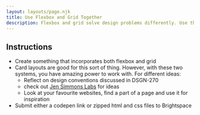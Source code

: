 ```yaml
---
layout: layouts/page.njk
title: Use Flexbox and Grid Together
description: Flexbox and grid solve design problems differently. Use them together to take advantage of their strengths.
---
```


## Instructions

- Create something that incorporates both flexbox and grid
- Card layouts are good for this sort of thing. However, with these two systems, you have amazing power to work with. For different ideas:
  - Reflect on design conventions discussed in DSGN-270
  - check out [Jen Simmons Labs](https://labs.jensimmons.com) for ideas
  - Look at your favourite websites, find a part of a page and use it for inspiration
- Submit either a codepen link or zipped html and css files to Brightspace
